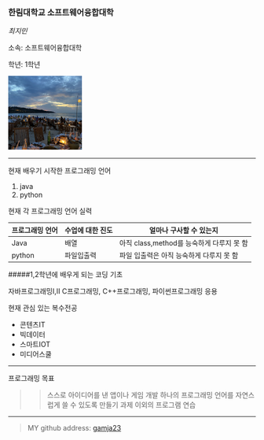 ### 한림대학교 소프트웨어융합대학

_최지민_

소속: 소프트웨어융합대학

학년: 1학년

<img src=KakaoTalk_20210519_021535230_02.jpg height=150 widht=150>


---

현재 배우기 시작한 프로그래밍 언어

1. java
2. python



현재 각 프로그래밍 언어 실력

|프로그래밍 언어 |수업에 대한 진도 |얼마나 구사할 수 있는지 |
|---------------|-----------------|-----------------------|
|Java           |배열             |아직 class,method를 능숙하게 다루지 못 함|
|python         |파일입출력       |파일 입출력은 아직 능숙하게 다루지 못 함|




#####1,2학년에 배우게 되는 코딩 기초

자바프로그래밍Ⅰ,Ⅱ C프로그래밍, C++프로그래밍, 파이썬프로그래밍 응용




현재 관심 있는 복수전공

* 콘텐츠IT
* 빅데이터
* 스마트IOT
* 미디어스쿨

------------



프로그래밍 목표

>> 스스로 아이디어를 낸 앱이나 게임 개발
>> 하나의 프로그래밍 언어를 자연스럽게 쓸 수 있도록 만들기
>> 과제 이외의 프로그램 연습

-----------------

> MY github address: [gamja23][github]

[github]:http://github.com/gamja23



